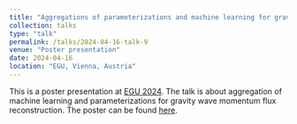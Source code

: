 ```yaml
---
title: "Aggregations of parameterizations and machine learning for gravity wave momentum flux reconstruction"
collection: talks
type: "talk"
permalink: /talks/2024-04-16-talk-9
venue: "Poster presentation"
date: 2024-04-16
location: "EGU, Vienna, Austria"
---
```


This is a poster presentation at [EGU 2024](https://www.egu24.eu/programme/how_to_submit.html). The talk is about aggregation of machine learning and parameterizations for gravity wave momentum flux reconstruction. The poster can be found [here](https://hassothea.github.io/files/Postdoc/Poster_Sothea_EGU.pdf). 
